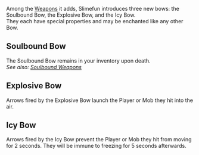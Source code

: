 Among the [Weapons](https://github.com/Slimefun/Slimefun4/wiki/Weapons) it adds, Slimefun introduces three new bows: the Soulbound Bow, the Explosive Bow, and the Icy Bow.<br> They each have special properties and may be enchanted like any other Bow.

## Soulbound Bow
The Soulbound Bow remains in your inventory upon death.<br> *See also: [Soulbound Weapons](https://github.com/Slimefun/Slimefun4/wiki/Soulbound-Weapons)*

## Explosive Bow
Arrows fired by the Explosive Bow launch the Player or Mob they hit into the air.

## Icy Bow
Arrows fired by the Icy Bow prevent the Player or Mob they hit from moving for 2 seconds. They will be immune to freezing for 5 seconds afterwards.
